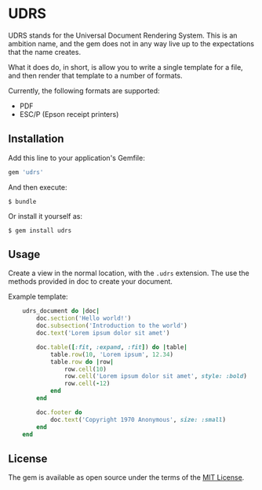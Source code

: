 # UDRS

UDRS stands for the Universal Document Rendering System. This is an ambition name, and the gem does not in any way live up to the expectations that the name creates.

What it does do, in short, is allow you to write a single template for a file, and then render that template to a number of formats.

Currently, the following formats are supported:
- PDF
- ESC/P (Epson receipt printers)

## Installation

Add this line to your application's Gemfile:

```ruby
gem 'udrs'
```

And then execute:

    $ bundle

Or install it yourself as:

    $ gem install udrs

## Usage

Create a view in the normal location, with the `.udrs` extension. The use the methods provided in doc to create your document.

Example template:

```ruby
    udrs_document do |doc|
        doc.section('Hello world!')
        doc.subsection('Introduction to the world')
        doc.text('Lorem ipsum dolor sit amet')

        doc.table([:fit, :expand, :fit]) do |table|
            table.row(10, 'Lorem ipsum', 12.34)
            table.row do |row|
                row.cell(10)
                row.cell('Lorem ipsum dolor sit amet', style: :bold)
                row.cell(-12)
            end
        end

        doc.footer do
            doc.text('Copyright 1970 Anonymous', size: :small)
        end
    end
```

## License

The gem is available as open source under the terms of the [MIT License](http://opensource.org/licenses/MIT).

